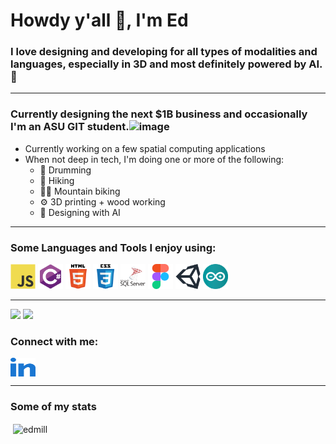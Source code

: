 <h1 align="left">Howdy y'all 👋, I'm Ed</h1>
<h3 align="left">I love designing and developing for all types of modalities and languages, especially in 3D and most definitely powered by AI. 🧊</h3>
<hr>
<section>
  <h3 align="left">Currently designing the next $1B business and occasionally I'm an ASU GIT student.<img width="32" height="32" alt="image" src="https://github.com/user-attachments/assets/11f34001-d96b-41ff-8f3b-8c885d55a3f0" />
</h3>
  <ul>
    <li>Currently working on a few spatial computing applications</li>
    <li>When not deep in tech, I'm doing one or more of the following:
      <ul>
        <li>🥁 Drumming</li>
        <li>🥾 Hiking</li>
        <li>🚵🏻 Mountain biking</li>
        <li>⚙️ 3D printing + wood working</li>
        <li>🤖 Designing with AI</li>
      </ul>
    </li>
  </ul>
</section>
<hr>
<section>
  <h3 align="left">Some Languages and Tools I enjoy using:</h3>
  <p align="left">
  <img src="https://raw.githubusercontent.com/teamedwardforever/Readme-Generator/71f25dd8b98329b168142a6b782a107b75eab178/svg/Skills/Languages/javascript-original.svg" alt="Javascript" width="40" height="40"/>
  <img src="https://raw.githubusercontent.com/teamedwardforever/Readme-Generator/71f25dd8b98329b168142a6b782a107b75eab178/svg/Skills/Languages/csharp-original.svg" alt="Csharp" width="40" height="40"/>
  <img src="https://raw.githubusercontent.com/teamedwardforever/Readme-Generator/71f25dd8b98329b168142a6b782a107b75eab178/svg/Skills/Frontend/html5-original-wordmark.svg" alt="HTML" width="40" height="40"/>
  <img src="https://raw.githubusercontent.com/teamedwardforever/Readme-Generator/71f25dd8b98329b168142a6b782a107b75eab178/svg/Skills/Frontend/css3-original-wordmark.svg" alt="Css" width="40" height="40"/>
  <img src="https://raw.githubusercontent.com/teamedwardforever/Readme-Generator/71f25dd8b98329b168142a6b782a107b75eab178/svg/Skills/Database/microsoft-sql-server-logo.svg" alt="Microsoft Sql Server" width="40" height="40"/>
  <img src="https://raw.githubusercontent.com/teamedwardforever/Readme-Generator/71f25dd8b98329b168142a6b782a107b75eab178/svg/Skills/Software/figma-icon.svg" alt="Figma" width="40" height="40"/>
  <img src="https://raw.githubusercontent.com/teamedwardforever/Readme-Generator/71f25dd8b98329b168142a6b782a107b75eab178/svg/Skills/Engines/unity3d-icon.svg" alt="Unity" width="40" height="40"/>
  <img src="https://raw.githubusercontent.com/teamedwardforever/Readme-Generator/71f25dd8b98329b168142a6b782a107b75eab178/svg/Skills/Other/arduino-1.svg" alt="Arduino" width="40" height="40"/>
  </p>
</section>
<hr>
<section>
  <div> <a href="https://www.linkedin.com/in/edmill" target="_blank"><img src="https://img.shields.io/badge/LinkedIn-0077B5?style=for-the-badge&logo=linkedin&logoColor=white" target="_blank"></a>
<a href="https://github.com/edmill" target="_blank"><img src="https://img.shields.io/badge/GitHub-100000?style=for-the-badge&logo=github&logoColor=white" target="_blank"></a>
</div><h3 align="left">Connect with me:</h3>
<p align="left">
<a href="https://linkedin.com/in/edmill" target="blank"><img align="center" src="https://raw.githubusercontent.com/teamedwardforever/Readme-Generator/71f25dd8b98329b168142a6b782a107b75eab178/svg/Social/linked-in-alt.svg" alt="edmill" height="30" width="40" /></a></p>
</section>
<hr>
<footer>
<h3 align="left">Some of my stats</h3>
<p>&nbsp;<img align="center" height="180em" src="https://github-readme-stats.vercel.app/api?username=edmill&show_icons=true&locale=en&theme=" alt="edmill" /></p>
</footer>
